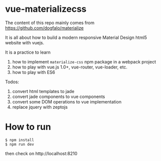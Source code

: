 vue-materializecss
===

The content of this repo mainly comes from https://github.com/dogfalo/materialize

It is all about how to build a modern responsive Material Design html5 website with vuejs.

It is a practice to learn

1. how to implement `materialize-css` npm package in a webpack project
2. how to play with vue.js 1.0+, vue-router, vue-loader, etc.
3. how to play with ES6

Todos:

1. convert html templates to jade
2. convert jade components to vue components
3. convert some DOM operations to vue implementation
4. replace jquery with zeptojs

# How to run
```
$ npm install
$ npm run dev
```

then check on http://localhost:8210
